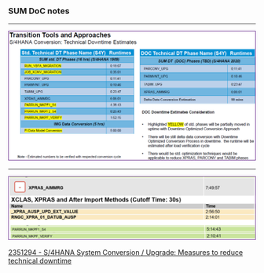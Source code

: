 ### SUM DoC notes

------

![image-20210914113819673](HANA%20SUM%20DoC.assets/image-20210914113819673-16316411031393.png)



-----



![image-20210914113921606](HANA%20SUM%20DoC.assets/image-20210914113921606-16316411627884.png)

[2351294 - S/4HANA System Conversion / Upgrade: Measures to reduce technical downtime](https://launchpad.support.sap.com/#/notes/2351294)





